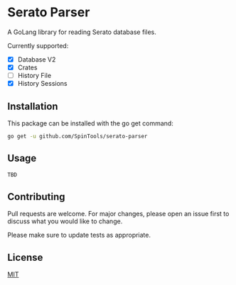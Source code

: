 # Serato Parser

A GoLang library for reading Serato database files.

Currently supported:
- [x] Database V2
- [x] Crates
- [ ] History File
- [x] History Sessions

## Installation

This package can be installed with the go get command:

```bash
go get -u github.com/SpinTools/serato-parser
```

## Usage

```go
TBD
```

## Contributing
Pull requests are welcome. For major changes, please open an issue first to discuss what you would like to change.

Please make sure to update tests as appropriate.

## License
[MIT](https://github.com/SpinTools/serato-parser/LICENSE)
